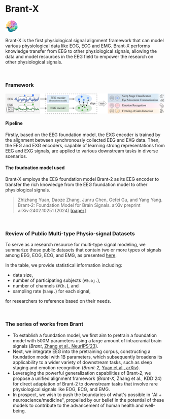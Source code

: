 # Brant-X
<img src="./img/logo.png" alt="framework" style="zoom:15%;" />

Brant-X is the first physiological signal alignment framework that can model various physiological data like EOG, ECG and EMG. Brant-X performs knowledge transfer from EEG to other physiological signals, allowing the data and model resources in the EEG field to empower the research on other physiological signals. 

<br />

### Framework

![framework](./img/framework.png)

#### Pipeline

Firstly, based on the EEG foundation model, the EXG encoder is trained by the alignment between synchronously collected EEG and EXG data. 
Then, the EEG and EXG encoders, capable of learning strong representations from EEG and EXG signals, are applied to various downstream tasks in diverse scenarios.

#### The foudnation model used

Brant-X employs the EEG foundation model Brant-2 as its EEG encoder to transfer the rich knowledge from the EEG foundation model to other physiological signals. 

> Zhizhang Yuan, Daoze Zhang, Junru Chen, Gefei Gu, and Yang Yang. Brant-2: Foundation Model for Brain Signals. arXiv preprint arXiv:2402.10251 (2024) [\[paper\]](https://arxiv.org/abs/2402.10251) 

<br />


### Review of Public Multi-type Physio-signal Datasets

To serve as a research resource for multi-type signal modeling, we summarize those public datasets that contain two or more types of signals among EEG, EOG, ECG, and EMG, as presented [here](https://github.com/DaozeZhang/Brant-X/blob/main/dataset_review_table.pdf). 

In the table, we provide statistical information including: 
- data size, 
- number of participating subjects (`#Subj.`), 
- number of channels (`#Ch.`), and 
- sampling rate (`Samp.`) for each signal, 

for researchers to reference based on their needs. 

<br />

### The series of works from Brant

- To establish a foundation model, we first aim to pretrain a foundation model with 500M parameters using a large amount of intracranial brain signals (*Brant*, [Zhang et al., NeurIPS'23](https://proceedings.neurips.cc/paper_files/paper/2023/hash/535915d26859036410b0533804cee788-Abstract-Conference.html)). 
- Next, we integrate EEG into the pretraining corpus, constructing a foundation model with 1B parameters, which subsequently broadens its applicability to a wider variety of downstream tasks, such as sleep staging and emotion recognition (*Brant-2*, [Yuan et al., arXiv](https://arxiv.org/abs/2402.10251)). 
- Leveraging the powerful generalization capabilities of Brant-2, we propose a unified alignment framework (*Brant-X*, Zhang et al., KDD'24) for direct adaptation of Brant-2 to downstream tasks that involve rare physiological signals like EOG, ECG, and EMG.
- In prospect, we wish to push the boundaries of what's possible in "AI + neuroscience/medicine", propelled by our belief in the potential of these models to contribute to the advancement of human health and well-being.
